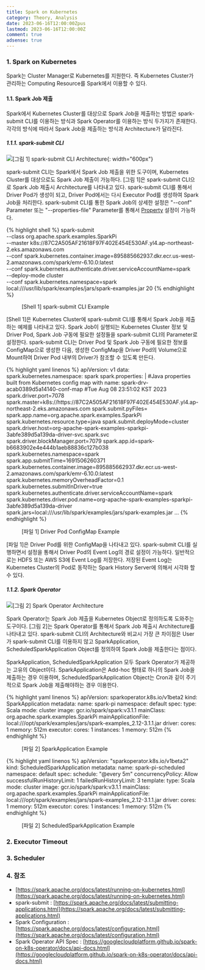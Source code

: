 ```yaml
---
title: Spark on Kubernetes
category: Theory, Analysis
date: 2023-06-16T12:00:00Zpus
lastmod: 2023-06-16T12:00:00Z
comment: true
adsense: true
---
```


### 1. Spark on Kubernetes

Spark는 Cluster Manager로 Kubernetes를 지원한다. 즉 Kubernetes Cluster가 관리하는 Computing Resource를 Spark에서 이용할 수 있다.

#### 1.1. Spark Job 제출

Spark에서 Kubernetes Cluster를 대상으로 Spark Job을 제출하는 방법은 spark-submit CLI를 이용하는 방식과 Spark Operator를 이용하는 방식 두가지가 존재한다. 각각의 방식에 따라서 Spark Job을 제출하는 방식과 Architecture가 달라진다.

##### 1.1.1. spark-submit CLI

![[그림 1] spark-submit CLI Architecture]({{site.baseurl}}/images/theory_analysis/Spark_Kubernetes/spark-submit_Architecture.PNG){: width="600px"}

spark-submit CLI는 Spark에서 Spark Job 제출을 위한 도구이며, Kubernetes Cluster를 대상으로도 Spark Job 제출이 가능하다. [그림 1]은 spark-submit CLI으로 Spark Job 제출시 Architecture를 나타내고 있다. spark-submit CLI를 통해서 Driver Pod가 생성이 되고, Driver Pod에서는 다시 Executor Pod를 생성하여 Spark Job을 처리한다. spark-submit CLI를 통한 Spark Job의 상세한 설정은 "--conf" Parameter  또는 "--properties-file" Parameter를 통해서 [Property](https://spark.apache.org/docs/latest/configuration.html) 설정이 가능하다.

{% highlight shell %}
spark-submit \
 --class org.apache.spark.examples.SparkPi \
 --master k8s://87C2A505AF21618F97F402E454E530AF.yl4.ap-northeast-2.eks.amazonaws.com \
 --conf spark.kubernetes.container.image=895885662937.dkr.ecr.us-west-2.amazonaws.com/spark/emr-6.10.0:latest \
 --conf spark.kubernetes.authenticate.driver.serviceAccountName=spark \
 --deploy-mode cluster \
 --conf spark.kubernetes.namespace=spark \
 local:///usr/lib/spark/examples/jars/spark-examples.jar 20
{% endhighlight %}
<figure>
<figcaption class="caption">[Shell 1] spark-submit CLI Example</figcaption>
</figure>

[Shell 1]은 Kubernetes Cluster에 spark-submit CLI를 통해서 Spark Job을 제출하는 예제를 나타내고 있다. Spark Job이 실행되는 Kubernetes Cluster 정보 및 Driver Pod, Spark Job 구동에 필요한 설정들을 spark-submit CLI의 Parameter로 설정한다. spark-submit CLI는 Driver Pod 및 Spark Job 구동에 필요한 정보를 ConfigMap으로 생성한 다음, 생성한 ConfigMap을 Driver Pod의 Volume으로 Mount하여 Driver Pod 내부의 Driver가 참조할 수 있도록 만든다.

{% highlight yaml linenos %}
apiVersion: v1
data:
  spark.kubernetes.namespace: spark
  spark.properties: |
    #Java properties built from Kubernetes config map with name: spark-drv-acab0389d5a14140-conf-map
    #Tue Aug 08 23:51:02 KST 2023
    spark.driver.port=7078
    spark.master=k8s\://https\://87C2A505AF21618F97F402E454E530AF.yl4.ap-northeast-2.eks.amazonaws.com
    spark.submit.pyFiles=
    spark.app.name=org.apache.spark.examples.SparkPi
    spark.kubernetes.resource.type=java
    spark.submit.deployMode=cluster
    spark.driver.host=org-apache-spark-examples-sparkpi-3abfe389d5a139da-driver-svc.spark.svc
    spark.driver.blockManager.port=7079
    spark.app.id=spark-b6683902e4e444b1aeb88836c127b038
    spark.kubernetes.namespace=spark
    spark.app.submitTime=1691506260371
    spark.kubernetes.container.image=895885662937.dkr.ecr.us-west-2.amazonaws.com/spark/emr-6.10.0\:latest
    spark.kubernetes.memoryOverheadFactor=0.1
    spark.kubernetes.submitInDriver=true
    spark.kubernetes.authenticate.driver.serviceAccountName=spark
    spark.kubernetes.driver.pod.name=org-apache-spark-examples-sparkpi-3abfe389d5a139da-driver
    spark.jars=local\:///usr/lib/spark/examples/jars/spark-examples.jar
...
{% endhighlight %}
<figure>
<figcaption class="caption">[파일 1] Driver Pod ConfigMap Example</figcaption>
</figure>

[파일 1]은 Driver Pod를 위한 ConfigMap을 나타내고 있다. spark-submit CLI를 실행하면서 설정을 통해서 Driver Pod의 Event Log의 경로 설정이 가능하다. 일반적으로는 HDFS 또는 AWS S3에 Event Log를 저장한다. 저장된 Event Log는 Kubernetes Cluster의 Pod로 동작하는 Spark History Server에 의해서 시각화 할 수 있다.

##### 1.1.2. Spark Operator

![[그림 2] Spark Operator Architecture]({{site.baseurl}}/images/theory_analysis/Spark_Kubernetes/spark-operator_Architecture.PNG)

Spark Operator는 Spark Job 제출을 Kubernetes Object로 정의하도록 도와주는 도구이다. [그림 2]는 Spark Operator를 통해서 Spark Job 제출시 Architecture를 나타내고 있다. spark-submit CLI의 Architecture와 비교시 가장 큰 차이점은 User가 spark-submit CLI를 이용하지 않고 SparkApplication, ScheduledSparkApplication Object를 정의하여 Spark Job을 제출한다는 점이다.

SparkApplication, ScheduledSparkApplication 모두 Spark Operator가 제공하는 고유의 Object이다. SparkApplication은 Add-hoc 형태로 하나의 Spark Job을 제출하는 경우 이용하며, ScheduledSparkApplication Object는 Cron과 깉이 주기적으로 Spark Job을 제출해야하는 경우 이용한다.

{% highlight yaml linenos %}
apiVersion: sparkoperator.k8s.io/v1beta2
kind: SparkApplication
metadata:
  name: spark-pi
  namespace: default
spec:
  type: Scala
  mode: cluster
  image: gcr.io/spark/spark:v3.1.1
  mainClass: org.apache.spark.examples.SparkPi
  mainApplicationFile: local:///opt/spark/examples/jars/spark-examples_2.12-3.1.1.jar
  driver:
    cores: 1
    memory: 512m
  executor:
    cores: 1
    instances: 1
    memory: 512m
{% endhighlight %}
<figure>
<figcaption class="caption">[파일 2] SparkApplication Example</figcaption>
</figure>

{% highlight yaml linenos %}
apiVersion: "sparkoperator.k8s.io/v1beta2"
kind: ScheduledSparkApplication
metadata:
  name: spark-pi-scheduled
  namespace: default
spec:
  schedule: "@every 5m"
  concurrencyPolicy: Allow
  successfulRunHistoryLimit: 1
  failedRunHistoryLimit: 3
  template:
    type: Scala
    mode: cluster
    image: gcr.io/spark/spark:v3.1.1
    mainClass: org.apache.spark.examples.SparkPi
    mainApplicationFile: local:///opt/spark/examples/jars/spark-examples_2.12-3.1.1.jar
    driver:
      cores: 1
      memory: 512m
    executor:
      cores: 1
      instances: 1
      memory: 512m
{% endhighlight %}
<figure>
<figcaption class="caption">[파일 2] ScheduledSparkApplication Example</figcaption>
</figure>

### 2. Executor Timeout

### 3. Scheduler

### 4. 참조

* [https://spark.apache.org/docs/latest/running-on-kubernetes.html](https://spark.apache.org/docs/latest/running-on-kubernetes.html)
* spark-submit : [https://spark.apache.org/docs/latest/submitting-applications.html](https://spark.apache.org/docs/latest/submitting-applications.html)
* Spark Configuration : [https://spark.apache.org/docs/latest/configuration.html](https://spark.apache.org/docs/latest/configuration.html)
* Spark Operator API Spec : [https://googlecloudplatform.github.io/spark-on-k8s-operator/docs/api-docs.html](https://googlecloudplatform.github.io/spark-on-k8s-operator/docs/api-docs.html)
